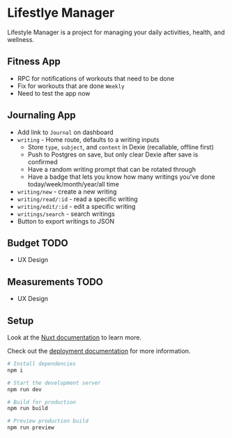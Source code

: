 # Lifestlye Manager

Lifestyle Manager is a project for managing your daily activities, health, and wellness.

## Fitness App

- RPC for notifications of workouts that need to be done
- Fix for workouts that are done `Weekly`
- Need to test the app now

## Journaling App

- Add link to `Journal` on dashboard
- `writing` - Home route, defaults to a writing inputs
  - Store `type`, `subject`, and `content` in Dexie (recallable, offline first)
  - Push to Postgres on save, but only clear Dexie after save is confirmed
  - Have a random writing prompt that can be rotated through
  - Have a badge that lets you know how many writings you've done today/week/month/year/all time
- `writing/new` - create a new writing
- `writing/read/:id` - read a specific writing
- `writing/edit/:id` - edit a specific writing
- `writings/search` - search writings
- Button to export writings to JSON

## Budget TODO

- UX Design

## Measurements TODO

- UX Design

## Setup

Look at the [Nuxt documentation](https://nuxt.com/docs/getting-started/introduction) to learn more.

Check out the [deployment documentation](https://nuxt.com/docs/getting-started/deployment) for more
information.

```sh
# Install dependencies
npm i

# Start the development server
npm run dev

# Build for production
npm run build

# Preview production build
npm run preview
```
